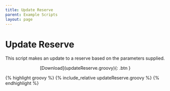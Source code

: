 ```yaml
---
title: Update Reserve
parent: Example Scripts
layout: page
---
```


# Update Reserve
This script makes an update to a reserve based on the parameters supplied.

<div style="text-align: center;" markdown="1">
[Download](updateReserve.groovy){: .btn }
</div>

{% highlight groovy %}
{% include_relative updateReserve.groovy %}
{% endhighlight %}
